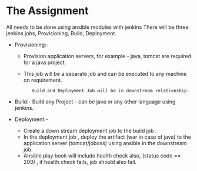 # The Assignment

All needs to be done using ansible modules with jenkins There will be three jenkins jobs, Provisioning, Build, Deployment.

- Provisioning:-

   - Provision application servers, for example - java, tomcat are required for a java project.
   - This job will be a separate job and can be executed to any machine on requirement.

            Build and Deployment Job will be in downstream relationship.

- Build:-  Build any Project - can be java or any other language using jenkins.

- Deployment:-

    - Create a down stream deployment job to the build job .
    - In the deployment job , deploy the artifact (war in case of java) to the application server (tomcat/joboss) using ansible in the downstream job.
    - Ansible play book will include health check also, (status code == 200) , if health check fails, job should also fail.
